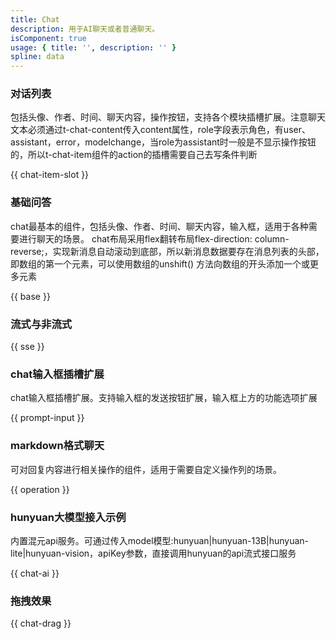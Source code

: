 ```yaml
---
title: Chat
description: 用于AI聊天或者普通聊天。
isComponent: true
usage: { title: '', description: '' }
spline: data
---
```


### 对话列表
包括头像、作者、时间、聊天内容，操作按钮，支持各个模块插槽扩展。注意聊天文本必须通过t-chat-content传入content属性，role字段表示角色，有user、assistant，error，modelchange，当role为assistant时一般是不显示操作按钮的，所以t-chat-item组件的action的插槽需要自己去写条件判断

{{ chat-item-slot }}
### 基础问答

chat最基本的组件，包括头像、作者、时间、聊天内容，输入框，适用于各种需要进行聊天的场景。
chat布局采用flex翻转布局flex-direction: column-reverse;，实现新消息自动滚动到底部，所以新消息数据要存在消息列表的头部，即数组的第一个元素，可以使用数组的unshift() 方法向数组的开头添加一个或更多元素

{{ base }}
### 流式与非流式

{{ sse }}
### chat输入框插槽扩展

chat输入框插槽扩展。支持输入框的发送按钮扩展，输入框上方的功能选项扩展

{{ prompt-input }}
### markdown格式聊天

可对回复内容进行相关操作的组件，适用于需要自定义操作列的场景。

{{ operation }}
### hunyuan大模型接入示例

内置混元api服务。可通过传入model模型:hunyuan|hunyuan-13B|hunyuan-lite|hunyuan-vision，apiKey参数，直接调用hunyuan的api流式接口服务

{{ chat-ai }}

### 拖拽效果

{{ chat-drag }}

